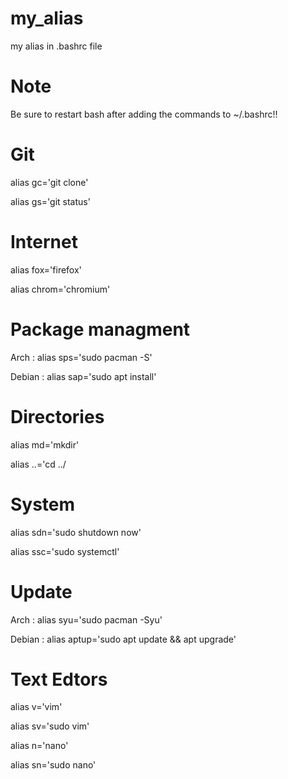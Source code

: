 # my_alias
my alias in .bashrc file

# Note 
Be sure to restart bash after adding the commands to  ~/.bashrc!!

# Git 
 alias gc='git clone'
 
 alias gs='git status'

# Internet 
 alias fox='firefox'
 
 alias chrom='chromium'
# Package managment
 Arch : alias sps='sudo pacman -S'
 
 Debian : alias sap='sudo apt install'
 
 # Directories 
 alias md='mkdir'
 
 alias ..='cd ../

# System
alias sdn='sudo shutdown now'

alias ssc='sudo systemctl'

# Update 
Arch : alias syu='sudo pacman -Syu'

Debian : alias aptup='sudo apt update && apt upgrade'

# Text Edtors 
alias v='vim'

alias sv='sudo vim'

alias n='nano'

alias sn='sudo nano'

